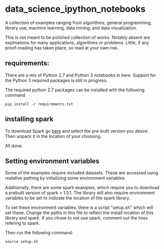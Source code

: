 # data_science_ipython_notebooks
A collection of examples ranging from algorithms, general programming, library use, machine learning, data mining, and data visualization.

This is not meant to be polished collection of works.  Notably absent are explinations for many applications, algorithms or problems.  Little, if any proof-reading has taken place, so read at your own risk.


## requirements:

There are a mix of Python 2.7 and Python 3 notebooks in here.  Support for the Python 3 required packages is still in progress.

The required python 2.7 packages can be installed with the following command

`pip install -r requirements.txt`

## installing spark

To download Spark go [here](http://spark.apache.org/downloads.html) and select the pre-built version you desire.  Then unpack it in the location of your choosing.

All done.

## Setting environment variables

Some of the examples require included datasets.  These are accessed using realative pathing by initializing some environment variables.

Additionally, there are some spark examples, which require you to download a prebuilt version of spark > 1.5.1.  The library will also require environment variables to be set to indicate the location of the spark library.

To set these environment variables, there is a script "setup.sh" which will set these.  Change the paths in this file to reflect the install location of this library and spark.  If you chose to not use spark, comment out the lines refering to spark.

Then run the following command:

`source setup.sh`


